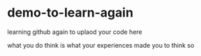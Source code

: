 # demo-to-learn-again
learning github again to uplaod your code here 

what you do think is what your experiences made you to think so 
